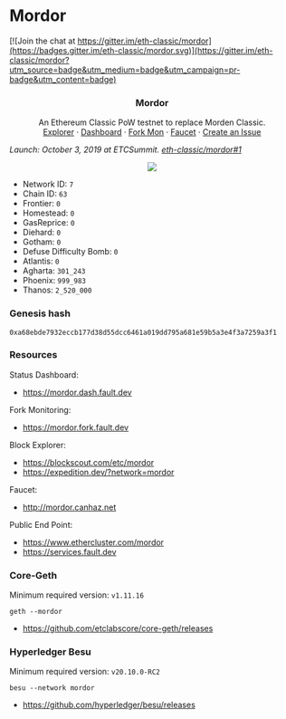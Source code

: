 # Mordor
[![Join the chat at https://gitter.im/eth-classic/mordor](https://badges.gitter.im/eth-classic/mordor.svg)](https://gitter.im/eth-classic/mordor?utm_source=badge&utm_medium=badge&utm_campaign=pr-badge&utm_content=badge)

<center>
  <h3 align="center">Mordor</h3>
  <p align="center">
    An Ethereum Classic PoW testnet to replace Morden Classic.
    <br />
    <a href="https://blockscout.com/etc/mordor/">Explorer</a>
    ·
    <a href="https://mordor.dash.fault.dev/">Dashboard</a>
    ·
    <a href="https://mordor.fork.fault.dev/">Fork Mon</a>
    ·
    <a href="http://mordor.canhaz.net/">Faucet</a>
    ·
    <a href="https://github.com/eth-classic/mordor/issues/new">Create an Issue</a>
  </p>
</center>

_Launch: October 3, 2019 at ETCSummit. [eth-classic/mordor#1](https://github.com/eth-classic/mordor/issues/1)_

<p align="center">
<a href="https://www.youtube.com/watch?v=sURnZEeIqBU"><img src="https://img.youtube.com/vi/Msi6EItbslk/0.jpg" /></a>
</p>

- Network ID: `7`
- Chain ID: `63`
- Frontier: `0`
- Homestead: `0`
- GasReprice: `0`
- Diehard: `0`
- Gotham: `0`
- Defuse Difficulty Bomb: `0`
- Atlantis: `0`
- Agharta: `301_243`
- Phoenix: `999_983`
- Thanos: `2_520_000`

### Genesis hash

```
0xa68ebde7932eccb177d38d55dcc6461a019dd795a681e59b5a3e4f3a7259a3f1
```

### Resources

Status Dashboard:
- https://mordor.dash.fault.dev

Fork Monitoring:
- https://mordor.fork.fault.dev

Block Explorer:
- https://blockscout.com/etc/mordor
- https://expedition.dev/?network=mordor

Faucet:
- http://mordor.canhaz.net

Public End Point:
- https://www.ethercluster.com/mordor
- https://services.fault.dev

### Core-Geth

Minimum required version: `v1.11.16`

```
geth --mordor
```
- https://github.com/etclabscore/core-geth/releases

### Hyperledger Besu

Minimum required version: `v20.10.0-RC2`

```
besu --network mordor
```
- https://github.com/hyperledger/besu/releases
